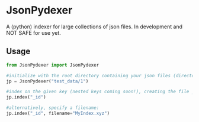# JsonPydexer
A (python) indexer for large collections of json files.
In development and NOT SAFE for use yet. 
## Usage
```python
from JsonPydexer import JsonPydexer

#initialize with the root directory containing your json files (directory recursion coming soon!)
jp = JsonPydexer("test_data/1")

#index on the given key (nested keys coming soon!), creating the file _id.pickle, containing a pickled dict of _id: filename
jp.index("_id")

#alternatively, specify a filename:
jp.index("_id", filename="MyIndex.xyz")
```
